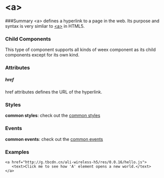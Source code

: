 # &lt;a&gt;
###Summary
&lt;a&gt; defines a hyperlink to a page in the web. Its purpose and syntax
is very simliar to
[&lt;a&gt;](https://developer.mozilla.org/en-US/docs/Web/HTML/Element/a) in
HTML5.

### Child Components

This type of component supports all kinds of weex component as its child
components except for its own kind.

### Attributes
##### href
href attributes defines the URL of the hyperlink.

### Styles
**common styles**: check out the [common styles](../references/common-attrs.md)

### Events
**common events**: check out the [common events](../references/common-event.md)

### Examples
    <a href="http://g.tbcdn.cn/ali-wireless-h5/res/0.0.16/hello.js">
       <text>Click me to see how 'A' element opens a new world.</text>
    </a>

